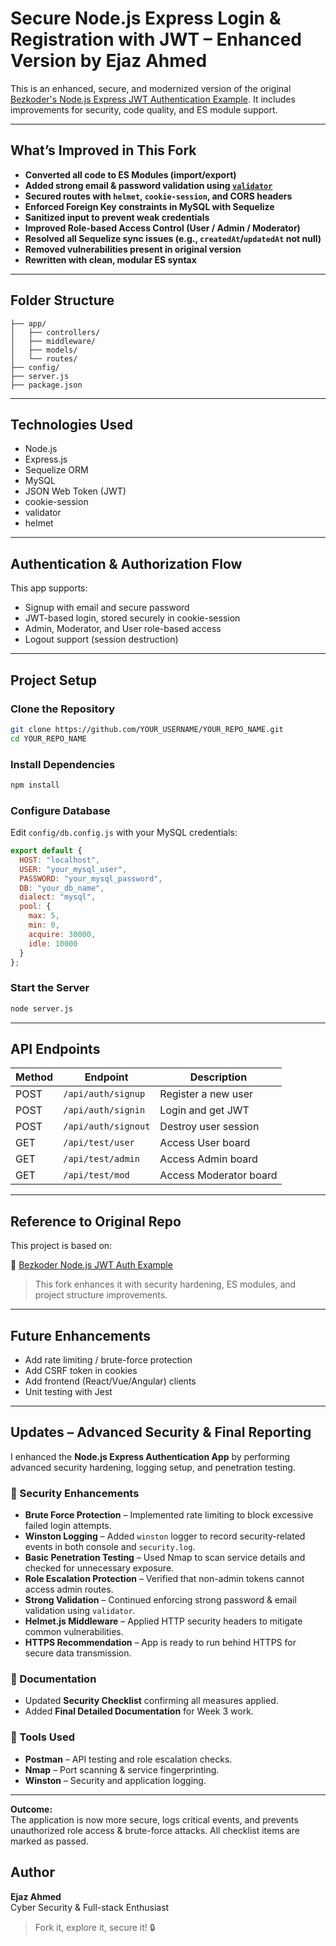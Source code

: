 # Secure Node.js Express Login & Registration with JWT – Enhanced Version by Ejaz Ahmed

This is an enhanced, secure, and modernized version of the original [Bezkoder's Node.js Express JWT Authentication Example](https://www.bezkoder.com/node-js-express-login-example/). It includes improvements for security, code quality, and ES module support.

---

## What’s Improved in This Fork

-  **Converted all code to ES Modules (import/export)**
-  **Added strong email & password validation using [`validator`](https://www.npmjs.com/package/validator)**
-  **Secured routes with `helmet`, `cookie-session`, and CORS headers**
-  **Enforced Foreign Key constraints in MySQL with Sequelize**
-  **Sanitized input to prevent weak credentials**
-  **Improved Role-based Access Control (User / Admin / Moderator)**
-  **Resolved all Sequelize sync issues (e.g., `createdAt`/`updatedAt` not null)**
-  **Removed vulnerabilities present in original version**
-  **Rewritten with clean, modular ES syntax**

---

## Folder Structure

```
├── app/
│   ├── controllers/
│   ├── middleware/
│   ├── models/
│   └── routes/
├── config/
├── server.js
├── package.json
```

---

## Technologies Used

- Node.js
- Express.js
- Sequelize ORM
- MySQL
- JSON Web Token (JWT)
- cookie-session
- validator
- helmet

---

## Authentication & Authorization Flow

This app supports:

-  Signup with email and secure password
-  JWT-based login, stored securely in cookie-session
-  Admin, Moderator, and User role-based access
-  Logout support (session destruction)

---

## Project Setup

### Clone the Repository

```bash
git clone https://github.com/YOUR_USERNAME/YOUR_REPO_NAME.git
cd YOUR_REPO_NAME
```

### Install Dependencies

```bash
npm install
```

### Configure Database

Edit `config/db.config.js` with your MySQL credentials:

```js
export default {
  HOST: "localhost",
  USER: "your_mysql_user",
  PASSWORD: "your_mysql_password",
  DB: "your_db_name",
  dialect: "mysql",
  pool: {
    max: 5,
    min: 0,
    acquire: 30000,
    idle: 10000
  }
};
```

### Start the Server

```bash
node server.js
```

---

## API Endpoints

| Method | Endpoint             | Description            |
|--------|----------------------|------------------------|
| POST   | `/api/auth/signup`   | Register a new user    |
| POST   | `/api/auth/signin`   | Login and get JWT      |
| POST   | `/api/auth/signout`  | Destroy user session   |
| GET    | `/api/test/user`     | Access User board      |
| GET    | `/api/test/admin`    | Access Admin board     |
| GET    | `/api/test/mod`      | Access Moderator board |

---

## Reference to Original Repo

This project is based on:

🔗 [Bezkoder Node.js JWT Auth Example](https://www.bezkoder.com/node-js-express-login-example/)

> This fork enhances it with security hardening, ES modules, and project structure improvements.

---

## Future Enhancements

- Add rate limiting / brute-force protection
- Add CSRF token in cookies
- Add frontend (React/Vue/Angular) clients
- Unit testing with Jest

---

## Updates – Advanced Security & Final Reporting

I enhanced the **Node.js Express Authentication App** by performing advanced security hardening, logging setup, and penetration testing.  

### 🔹 Security Enhancements
- **Brute Force Protection** – Implemented rate limiting to block excessive failed login attempts.
- **Winston Logging** – Added `winston` logger to record security-related events in both console and `security.log`.
- **Basic Penetration Testing** – Used Nmap to scan service details and checked for unnecessary exposure.
- **Role Escalation Protection** – Verified that non-admin tokens cannot access admin routes.
- **Strong Validation** – Continued enforcing strong password & email validation using `validator`.
- **Helmet.js Middleware** – Applied HTTP security headers to mitigate common vulnerabilities.
- **HTTPS Recommendation** – App is ready to run behind HTTPS for secure data transmission.

### 🔹 Documentation
- Updated **Security Checklist** confirming all measures applied.
- Added **Final Detailed Documentation** for Week 3 work.

### 🔹 Tools Used
- **Postman** – API testing and role escalation checks.
- **Nmap** – Port scanning & service fingerprinting.
- **Winston** – Security and application logging.

---

**Outcome:**  
The application is now more secure, logs critical events, and prevents unauthorized role access & brute-force attacks. All checklist items are marked as passed.

## Author

**Ejaz Ahmed**  
Cyber Security & Full-stack Enthusiast

> Fork it, explore it, secure it! 🔒

